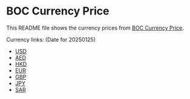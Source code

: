 # BOC Currency Price

This README file shows the currency prices from [BOC Currency Price](https://www.boc.cn/sourcedb/whpj/).

Currency links: (Date for 20250125)

- [USD](https://bocurrencyprice.techina.science/BOC_CURRENCY_PRICE/USD/20250125.json)
- [AED](https://bocurrencyprice.techina.science/BOC_CURRENCY_PRICE/AED/20250125.json)
- [HKD](https://bocurrencyprice.techina.science/BOC_CURRENCY_PRICE/HKD/20250125.json)
- [EUR](https://bocurrencyprice.techina.science/BOC_CURRENCY_PRICE/EUR/20250125.json)
- [GBP](https://bocurrencyprice.techina.science/BOC_CURRENCY_PRICE/GBP/20250125.json)
- [JPY](https://bocurrencyprice.techina.science/BOC_CURRENCY_PRICE/JPY/20250125.json)
- [SAR](https://bocurrencyprice.techina.science/BOC_CURRENCY_PRICE/SAR/20250125.json)
